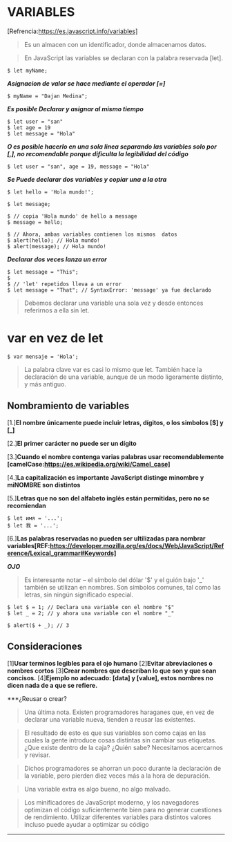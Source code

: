 # VARIABLES
[Refrencia:https://es.javascript.info/variables]

> Es un almacen con un identificador, donde almacenamos datos.

> En JavaScript las variables se declaran con la palabra reservada [let].

```
$ let myName;
```

***Asignacion de valor se hace mediante el operador [=]***
```
$ myName = "Dajan Medina";
```

***Es posible Declarar y asignar al mismo tiempo***
```
$ let user = "san"
$ let age = 19
$ let message = "Hola"
```

***O es posible hacerlo en una sola linea separando las variables solo por [,], no recomendable porque dificulta la legibilidad del código***
```
$ let user = "san", age = 19, message = "Hola"
```

***Se Puede declarar dos variables y copiar una a la otra***

```
$ let hello = 'Hola mundo!';

$ let message;

$ // copia 'Hola mundo' de hello a message
$ message = hello;

$ // Ahora, ambas variables contienen los mismos  datos
$ alert(hello); // Hola mundo!
$ alert(message); // Hola mundo!
```

***Declarar dos veces lanza un error***
```
$ let message = "This";
$
$ // 'let' repetidos lleva a un error
$ let message = "That"; // SyntaxError: 'message' ya fue declarado
```
> Debemos declarar una variable una sola vez y desde entonces referirnos a ella sin let.


# var en vez de let
```
$ var mensaje = 'Hola';
```

> La palabra clave var es casi lo mismo que let. También hace la declaración de una variable, aunque de un modo ligeramente distinto, y más antiguo.



## Nombramiento de variables

[1.]**El nombre únicamente puede incluir letras, dígitos, o los simbolos [$] y [_]**

[2.]**El primer carácter no puede ser un dígito**

[3.]**Cuando el nombre contenga varias palabras usar recomendablemente [camelCase:https://es.wikipedia.org/wiki/Camel_case]**

[4.]**La capitalización es importante JavaScript distinge minombre y miNOMBRE son distintos**

[5.]**Letras que no son del alfabeto inglés están permitidas, pero no se recomiendan**

```
$ let имя = '...';
$ let 我 = '...';
```

[6.]**Las palabras reservadas no pueden ser ultilizadas para nombrar variables[REF:https://developer.mozilla.org/es/docs/Web/JavaScript/Reference/Lexical_grammar#Keywords]**

***OJO***
> Es interesante notar – el símbolo del dólar '$' y el guión bajo '_' también se utilizan en nombres. Son símbolos comunes, tal como las letras, sin ningún significado especial.

```
$ let $ = 1; // Declara una variable con el nombre "$"
$ let _ = 2; // y ahora una variable con el nombre "_"

$ alert($ + _); // 3
```

## Consideraciones
[1]**Usar terminos legibles para el ojo humano**
[2]**Evitar abreviaciones o nombres cortos**
[3]**Crear nombres que describan lo que son y que sean concisos.**
[4]**Ejemplo no adecuado: [data] y [value], estos nombres no dicen nada de a que se refiere.**

***¿Reusar o crear?
> Una última nota. Existen programadores haraganes que, en vez de declarar una variable nueva, tienden a reusar las existentes.

> El resultado de esto es que sus variables son como cajas en las cuales la gente introduce cosas distintas sin cambiar sus etiquetas. ¿Que existe dentro de la caja? ¿Quién sabe? Necesitamos acercarnos y revisar.

> Dichos programadores se ahorran un poco durante la declaración de la variable, pero pierden diez veces más a la hora de depuración.

> Una variable extra es algo bueno, no algo malvado.

> Los minificadores de JavaScript moderno, y los navegadores optimizan el código suficientemente bien para no generar cuestiones de rendimiento. Utilizar diferentes variables para distintos valores incluso puede ayudar a optimizar su código
***
